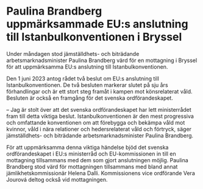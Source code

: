 # Paulina Brandberg uppmärksammade EU:s anslutning till Istanbulkonventionen i Bryssel

Under måndagen stod jämställdhets\- och biträdande arbetsmarknadsminister Paulina Brandberg värd för en mottagning i Bryssel för att uppmärksamma EU:s anslutning till Istanbulkonventionen.


Den 1 juni 2023 antog rådet två beslut om EU:s anslutning till Istanbulkonventionen. De två besluten markerar slutet på sju års förhandlingar och är ett stort steg framåt i kampen mot könsrelaterat våld. Besluten är också en framgång för det svenska ordförandeskapet.

– Jag är stolt över att det svenska ordförandeskapet har lett ministerrådet fram till detta viktiga beslut. Istanbulkonventionen är den mest progressiva och omfattande konventionen om att förebygga och bekämpa våld mot kvinnor, våld i nära relationer och hedersrelaterat våld och förtryck, säger jämställdhets\- och biträdande arbetsmarknadsminister Paulina Brandberg.

För att uppmärksamma denna viktiga händelse bjöd det svenska ordförandeskapet i EU:s ministerråd och EU\-kommissionen in till en mottagning tillsammans med dem som gjort anslutningen möjlig. Paulina Brandberg stod värd för mottagningen tillsammans med bland annat jämlikhetskommissionär Helena Dalli. Kommissionens vice ordförande Vera Jourová deltog också vid mottagningen.
